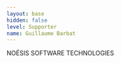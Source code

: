 ```yaml
---
layout: base
hidden: false
level: Supporter
name: Guillaume Barbat
---
```

NOÉSIS SOFTWARE TECHNOLOGIES
